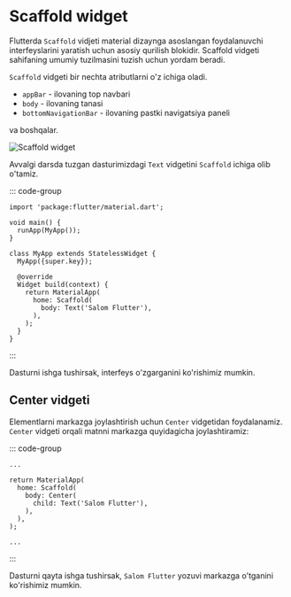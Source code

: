 # Scaffold widget

Flutterda `Scaffold` vidjeti material dizaynga asoslangan foydalanuvchi interfeyslarini yaratish uchun asosiy qurilish
blokidir. Scaffold vidgeti sahifaning umumiy tuzilmasini tuzish uchun yordam beradi.

`Scaffold` vidgeti bir nechta atributlarni o'z ichiga oladi.

* `appBar` - ilovaning top navbari
* `body` - ilovaning tanasi
* `bottomNavigationBar` - ilovaning pastki navigatsiya paneli

va boshqalar.

![Scaffold widget](https://storage.googleapis.com/material-design/publish/material_v_11/assets/0Bx4BSt6jniD7T0hfM01sSmRyTG8/layout_structure_regions_mobile.png)

Avvalgi darsda tuzgan dasturimizdagi `Text` vidgetini `Scaffold` ichiga olib o'tamiz.

::: code-group

```dart{13,15} [lib/main.dart]
import 'package:flutter/material.dart';

void main() {
  runApp(MyApp());
}

class MyApp extends StatelessWidget {
  MyApp({super.key});

  @override
  Widget build(context) {
    return MaterialApp(
      home: Scaffold(
        body: Text('Salom Flutter'),
      ),
    );
  }
}
```

:::

Dasturni ishga tushirsak, interfeys o'zgarganini ko'rishimiz mumkin.

## Center vidgeti

Elementlarni markazga joylashtirish uchun `Center` vidgetidan foydalanamiz. `Center` vidgeti orqali matnni markazga
quyidagicha joylashtiramiz:

::: code-group

```dart{5,7} [lib/main.dart]
...

return MaterialApp(
  home: Scaffold(
    body: Center(
      child: Text('Salom Flutter'),
    ),
  ),
);

...
```

:::

Dasturni qayta ishga tushirsak, `Salom Flutter` yozuvi markazga o'tganini ko'rishimiz mumkin.
